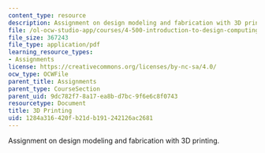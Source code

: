 ```yaml
---
content_type: resource
description: Assignment on design modeling and fabrication with 3D printing.
file: /ol-ocw-studio-app/courses/4-500-introduction-to-design-computing-fall-2008/1284a316420fb21db191242126ac2681_assn5.pdf
file_size: 367243
file_type: application/pdf
learning_resource_types:
- Assignments
license: https://creativecommons.org/licenses/by-nc-sa/4.0/
ocw_type: OCWFile
parent_title: Assignments
parent_type: CourseSection
parent_uid: 9dc782f7-8a17-ea8b-d7bc-9f6e6c8f0743
resourcetype: Document
title: 3D Printing
uid: 1284a316-420f-b21d-b191-242126ac2681
---
```

Assignment on design modeling and fabrication with 3D printing.
